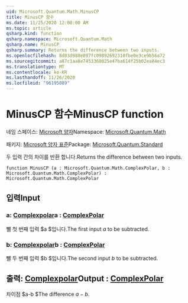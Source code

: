 ```yaml
---
uid: Microsoft.Quantum.Math.MinusCP
title: MinusCP 함수
ms.date: 11/25/2020 12:00:00 AM
ms.topic: article
qsharp.kind: function
qsharp.namespace: Microsoft.Quantum.Math
qsharp.name: MinusCP
qsharp.summary: Returns the difference between two inputs.
ms.openlocfilehash: 8d03d980e897fc09892692310fbe0e3ce9b56a72
ms.sourcegitcommit: a87c1aa8e7453360025e47ba614f25b02ea84ec3
ms.translationtype: MT
ms.contentlocale: ko-KR
ms.lasthandoff: 11/26/2020
ms.locfileid: "96195089"
---
```

# <a name="minuscp-function"></a><span data-ttu-id="55c2f-102">MinusCP 함수</span><span class="sxs-lookup"><span data-stu-id="55c2f-102">MinusCP function</span></span>

<span data-ttu-id="55c2f-103">네임 스페이스: [Microsoft 양자](xref:Microsoft.Quantum.Math)</span><span class="sxs-lookup"><span data-stu-id="55c2f-103">Namespace: [Microsoft.Quantum.Math](xref:Microsoft.Quantum.Math)</span></span>

<span data-ttu-id="55c2f-104">패키지: [Microsoft 양자 표준](https://nuget.org/packages/Microsoft.Quantum.Standard)</span><span class="sxs-lookup"><span data-stu-id="55c2f-104">Package: [Microsoft.Quantum.Standard](https://nuget.org/packages/Microsoft.Quantum.Standard)</span></span>


<span data-ttu-id="55c2f-105">두 입력 간의 차이를 반환 합니다.</span><span class="sxs-lookup"><span data-stu-id="55c2f-105">Returns the difference between two inputs.</span></span>

```qsharp
function MinusCP (a : Microsoft.Quantum.Math.ComplexPolar, b : Microsoft.Quantum.Math.ComplexPolar) : Microsoft.Quantum.Math.ComplexPolar
```


## <a name="input"></a><span data-ttu-id="55c2f-106">입력</span><span class="sxs-lookup"><span data-stu-id="55c2f-106">Input</span></span>

### <a name="a--complexpolar"></a><span data-ttu-id="55c2f-107">a: [Complexpolar](xref:Microsoft.Quantum.Math.ComplexPolar)</span><span class="sxs-lookup"><span data-stu-id="55c2f-107">a : [ComplexPolar](xref:Microsoft.Quantum.Math.ComplexPolar)</span></span>

<span data-ttu-id="55c2f-108">뺄 첫 번째 입력 $a $입니다.</span><span class="sxs-lookup"><span data-stu-id="55c2f-108">The first input $a$ to be subtracted.</span></span>


### <a name="b--complexpolar"></a><span data-ttu-id="55c2f-109">b: [Complexpolar](xref:Microsoft.Quantum.Math.ComplexPolar)</span><span class="sxs-lookup"><span data-stu-id="55c2f-109">b : [ComplexPolar](xref:Microsoft.Quantum.Math.ComplexPolar)</span></span>

<span data-ttu-id="55c2f-110">뺄 두 번째 입력 $b $입니다.</span><span class="sxs-lookup"><span data-stu-id="55c2f-110">The second input $b$ to be subtracted.</span></span>



## <a name="output--complexpolar"></a><span data-ttu-id="55c2f-111">출력: [Complexpolar](xref:Microsoft.Quantum.Math.ComplexPolar)</span><span class="sxs-lookup"><span data-stu-id="55c2f-111">Output : [ComplexPolar](xref:Microsoft.Quantum.Math.ComplexPolar)</span></span>

<span data-ttu-id="55c2f-112">차이점 $a-b $</span><span class="sxs-lookup"><span data-stu-id="55c2f-112">The difference $a - b$.</span></span>